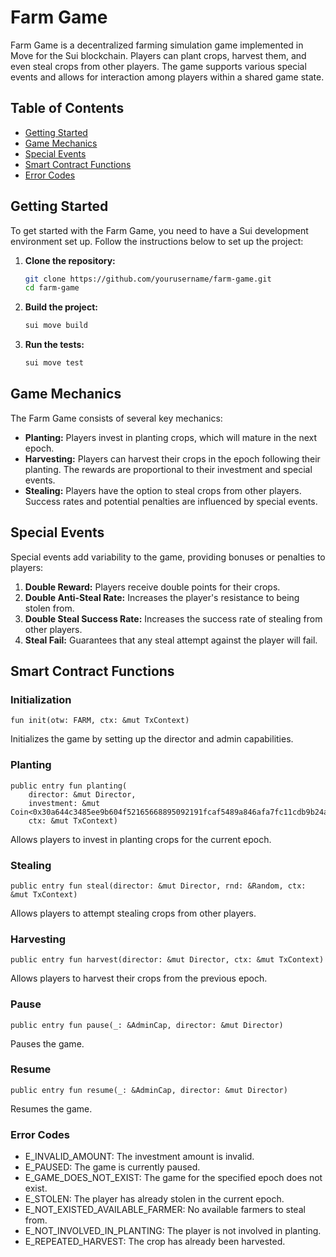 # Farm Game

Farm Game is a decentralized farming simulation game implemented in Move for the Sui blockchain. Players can plant crops, harvest them, and even steal crops from other players. The game supports various special events and allows for interaction among players within a shared game state.

## Table of Contents
- [Getting Started](#getting-started)
- [Game Mechanics](#game-mechanics)
- [Special Events](#special-events)
- [Smart Contract Functions](#smart-contract-functions)
- [Error Codes](#error-codes)

## Getting Started

To get started with the Farm Game, you need to have a Sui development environment set up. Follow the instructions below to set up the project:

1. **Clone the repository:**
    ```bash
    git clone https://github.com/yourusername/farm-game.git
    cd farm-game
    ```

2. **Build the project:**
    ```bash
    sui move build
    ```

3. **Run the tests:**
    ```bash
    sui move test
    ```

## Game Mechanics

The Farm Game consists of several key mechanics:

- **Planting:** Players invest in planting crops, which will mature in the next epoch.
- **Harvesting:** Players can harvest their crops in the epoch following their planting. The rewards are proportional to their investment and special events.
- **Stealing:** Players have the option to steal crops from other players. Success rates and potential penalties are influenced by special events.

## Special Events

Special events add variability to the game, providing bonuses or penalties to players:

1. **Double Reward:** Players receive double points for their crops.
2. **Double Anti-Steal Rate:** Increases the player's resistance to being stolen from.
3. **Double Steal Success Rate:** Increases the success rate of stealing from other players.
4. **Steal Fail:** Guarantees that any steal attempt against the player will fail.

## Smart Contract Functions

### Initialization
```move
fun init(otw: FARM, ctx: &mut TxContext)
```
Initializes the game by setting up the director and admin capabilities.

### Planting
```move
public entry fun planting(
    director: &mut Director,
    investment: &mut Coin<0x30a644c3485ee9b604f52165668895092191fcaf5489a846afa7fc11cdb9b24a::spam::SPAM>,
    ctx: &mut TxContext)
```
Allows players to invest in planting crops for the current epoch.

### Stealing
```move
public entry fun steal(director: &mut Director, rnd: &Random, ctx: &mut TxContext)
```
Allows players to attempt stealing crops from other players.

### Harvesting
```move
public entry fun harvest(director: &mut Director, ctx: &mut TxContext)
```
Allows players to harvest their crops from the previous epoch.


### Pause
```move
public entry fun pause(_: &AdminCap, director: &mut Director)
```
Pauses the game.


### Resume
```move
public entry fun resume(_: &AdminCap, director: &mut Director)

```
Resumes the game.


### Error Codes
- E_INVALID_AMOUNT: The investment amount is invalid.
- E_PAUSED: The game is currently paused.
- E_GAME_DOES_NOT_EXIST: The game for the specified epoch does not exist.
- E_STOLEN: The player has already stolen in the current epoch.
- E_NOT_EXISTED_AVAILABLE_FARMER: No available farmers to steal from.
- E_NOT_INVOLVED_IN_PLANTING: The player is not involved in planting.
- E_REPEATED_HARVEST: The crop has already been harvested.




